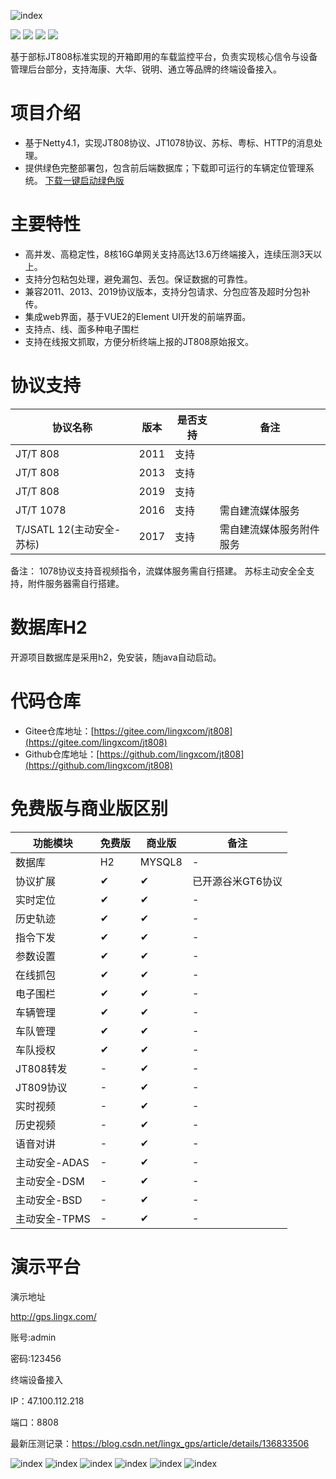 

![index](QQ20240415154120.png "index.png")
<p>
    <img src="https://img.shields.io/badge/JDK-1.8+-green.svg"/>
    <img src="https://img.shields.io/badge/License-Apache 2.0-green.svg"/>
    <img src="https://img.shields.io/badge/platform-linux%20|%20macos%20|%20windows-blue.svg" />
    <img src="https://img.shields.io/badge/QQ-283853318-blue"/>
</p>
基于部标JT808标准实现的开箱即用的车载监控平台，负责实现核心信令与设备管理后台部分，支持海康、大华、锐明、通立等品牌的终端设备接入。


# 项目介绍
* 基于Netty4.1，实现JT808协议、JT1078协议、苏标、粤标、HTTP的消息处理。
* 提供绿色完整部署包，包含前后端数据库；下载即可运行的车辆定位管理系统。 [下载一键启动绿色版](https://gitee.com/lingxcom/jt808/releases/download/3.0.0/jt808.zip)

# 主要特性

* 高并发、高稳定性，8核16G单网关支持高达13.6万终端接入，连续压测3天以上。
* 支持分包粘包处理，避免漏包、丢包。保证数据的可靠性。
* 兼容2011、2013、2019协议版本，支持分包请求、分包应答及超时分包补传。
* 集成web界面，基于VUE2的Element UI开发的前端界面。
* 支持点、线、面多种电子围栏
* 支持在线报文抓取，方便分析终端上报的JT808原始报文。

# 协议支持
|协议名称|版本|是否支持| 备注           |
|---|---|---|--------------|
|JT/T 808|2011|支持|
|JT/T 808|2013|支持|
|JT/T 808|2019|支持|
|JT/T 1078|2016|支持| 需自建流媒体服务     |
|T/JSATL 12(主动安全-苏标)|2017|支持| 需自建流媒体服务附件服务 |

备注：
1078协议支持音视频指令，流媒体服务需自行搭建。
苏标主动安全全支持，附件服务器需自行搭建。

# 数据库H2
开源项目数据库是采用h2，免安装，随java自动启动。

# 代码仓库
* Gitee仓库地址：[https://gitee.com/lingxcom/jt808](https://gitee.com/lingxcom/jt808)
* Github仓库地址：[https://github.com/lingxcom/jt808](https://github.com/lingxcom/jt808)

# 免费版与商业版区别

| 功能模块 |免费版|商业版| 备注         |
|--|----|----|------------|
| 数据库 |H2|MYSQL8| -          |
| 协议扩展 |✔|✔| 已开源谷米GT6协议 |
| 实时定位 |✔|✔| -          |
| 历史轨迹 |✔|✔| -          |
| 指令下发 |✔|✔| -          |
| 参数设置 |✔|✔| -          |
| 在线抓包 |✔|✔| -          |
| 电子围栏 |✔|✔| -          |
| 车辆管理 |✔|✔| -          |
| 车队管理 |✔|✔| -          |
| 车队授权 |✔|✔| -          |
| JT808转发 |-|✔| -          |
| JT809协议 |-|✔| -          |
| 实时视频 |-|✔| -          |
| 历史视频 |-|✔| -          |
| 语音对讲 |-|✔| -          |
| 主动安全-ADAS |-|✔| -          |
| 主动安全-DSM |-|✔| -          |
| 主动安全-BSD |-|✔| -          |
| 主动安全-TPMS |-|✔| -          |
# 演示平台
演示地址

http://gps.lingx.com/

账号:admin

密码:123456

终端设备接入

IP：47.100.112.218

端口：8808

最新压测记录：https://blog.csdn.net/lingx_gps/article/details/136833506


![index](QQ20240415154340.png "index.png")
![index](QQ20240415154120.png "index.png")
![index](QQ20240415154208.png "index.png")
![index](QQ20240415154242.png "index.png")
![index](QQ20240415154628.png "index.png")
![index](QQ20240415155210.png "index.png")
